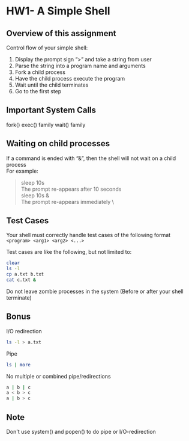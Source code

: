 # HW1- A Simple Shell

## Overview of this assignment

Control flow of your simple shell:
1. Display the prompt sign “>” and take a string from user
2. Parse the string into a program name and arguments
3. Fork a child process
4. Have the child process execute the program
5. Wait until the child terminates
6. Go to the first step

## Important System Calls
fork()
exec() family
wait() family

## Waiting on child processes
If a command is ended with “&”, then the shell will not wait on a child process \
For example:
> sleep 10s \
> The prompt re-appears after 10 seconds \
> sleep 10s & \
> The prompt re-appears immediately \

## Test Cases
Your shell must correctly handle test cases of the following format
```<program> <arg1> <arg2> <...> ```

Test cases are like the following, but not limited to:
```bash
clear
ls -l
cp a.txt b.txt
cat c.txt &
```

Do not leave zombie processes in the system (Before or after your shell terminate) 

## Bonus
I/O redirection 
```bash
ls -l > a.txt
```

Pipe
```bash
ls | more
```

No multiple or combined pipe/redirections
```bash
a | b | c
a < b > c
a | b > c
```

## Note
Don't use system() and popen() to do pipe or I/O-redirection

